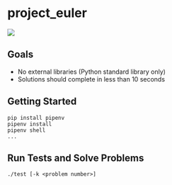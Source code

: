 # project_euler

[![](http://projecteuler.net/profile/mconigliaro.png)](http://projecteuler.net)

## Goals

- No external libraries (Python standard library only)
- Solutions should complete in less than 10 seconds

## Getting Started

    pip install pipenv
    pipenv install
    pipenv shell
    ...

## Run Tests and Solve Problems

    ./test [-k <problem number>]
